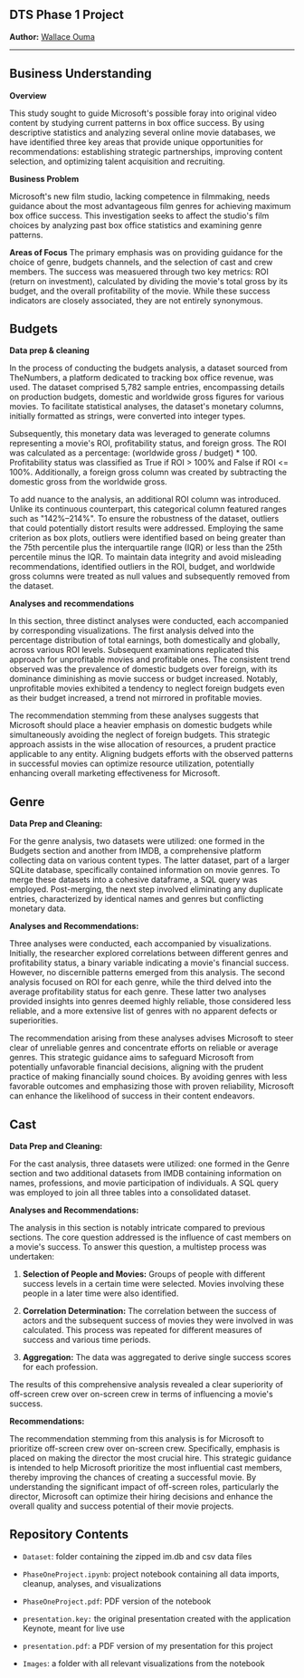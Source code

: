 ## DTS Phase 1 Project

**Author:** [Wallace Ouma](https://github.com/WKalawi)
***
## Business Understanding

**Overview**

This study sought to guide Microsoft's possible foray into original video content by studying current patterns in box office success. By using descriptive statistics and analyzing several online movie databases, we have identified three key areas that provide unique opportunities for recommendations: establishing strategic partnerships, improving content selection, and optimizing talent acquisition and recruiting.

**Business Problem**

Microsoft's new film studio, lacking competence in filmmaking, needs guidance about the most advantageous film genres for achieving maximum box office success. This investigation seeks to affect the studio's film choices by analyzing past box office statistics and examining genre patterns.

**Areas of Focus**
The primary emphasis was on providing guidance for the choice of genre, budgets channels, and the selection of cast and crew members. The success was measuered through two key metrics: ROI (return on investment), calculated by dividing the movie's total gross by its budget, and the overall profitability of the movie. While these success indicators are closely associated, they are not entirely synonymous.

## Budgets

**Data prep & cleaning**

In the process of conducting the budgets analysis, a dataset sourced from TheNumbers, a platform dedicated to tracking box office revenue, was used. The dataset comprised 5,782 sample entries, encompassing details on production budgets, domestic and worldwide gross figures for various movies. To facilitate statistical analyses, the dataset's monetary columns, initially formatted as strings, were converted into integer types. 

Subsequently, this monetary data was leveraged to generate columns representing a movie's ROI, profitability status, and foreign gross. The ROI was calculated as a percentage: (worldwide gross / budget) * 100. Profitability status was classified as True if ROI > 100% and False if ROI <= 100%. Additionally, a foreign gross column was created by subtracting the domestic gross from the worldwide gross.

To add nuance to the analysis, an additional ROI column was introduced. Unlike its continuous counterpart, this categorical column featured ranges such as "142%–214%". To ensure the robustness of the dataset, outliers that could potentially distort results were addressed. Employing the same criterion as box plots, outliers were identified based on being greater than the 75th percentile plus the interquartile range (IQR) or less than the 25th percentile minus the IQR. To maintain data integrity and avoid misleading recommendations, identified outliers in the ROI, budget, and worldwide gross columns were treated as null values and subsequently removed from the dataset.

**Analyses and recommendations**

In this section, three distinct analyses were conducted, each accompanied by corresponding visualizations. The first analysis delved into the percentage distribution of total earnings, both domestically and globally, across various ROI levels. Subsequent examinations replicated this approach for unprofitable movies and profitable ones. The consistent trend observed was the prevalence of domestic budgets over foreign, with its dominance diminishing as movie success or budget increased. Notably, unprofitable movies exhibited a tendency to neglect foreign budgets even as their budget increased, a trend not mirrored in profitable movies.

The recommendation stemming from these analyses suggests that Microsoft should place a heavier emphasis on domestic budgets while simultaneously avoiding the neglect of foreign budgets. This strategic approach assists in the wise allocation of resources, a prudent practice applicable to any entity. Aligning budgets efforts with the observed patterns in successful movies can optimize resource utilization, potentially enhancing overall marketing effectiveness for Microsoft.

## Genre

**Data Prep and Cleaning:**

For the genre analysis, two datasets were utilized: one formed in the Budgets section and another from IMDB, a comprehensive platform collecting data on various content types. The latter dataset, part of a larger SQLite database, specifically contained information on movie genres. To merge these datasets into a cohesive dataframe, a SQL query was employed. Post-merging, the next step involved eliminating any duplicate entries, characterized by identical names and genres but conflicting monetary data.

**Analyses and Recommendations:**

Three analyses were conducted, each accompanied by visualizations. Initially, the researcher explored correlations between different genres and profitability status, a binary variable indicating a movie's financial success. However, no discernible patterns emerged from this analysis. The second analysis focused on ROI for each genre, while the third delved into the average profitability status for each genre. These latter two analyses provided insights into genres deemed highly reliable, those considered less reliable, and a more extensive list of genres with no apparent defects or superiorities.

The recommendation arising from these analyses advises Microsoft to steer clear of unreliable genres and concentrate efforts on reliable or average genres. This strategic guidance aims to safeguard Microsoft from potentially unfavorable financial decisions, aligning with the prudent practice of making financially sound choices. By avoiding genres with less favorable outcomes and emphasizing those with proven reliability, Microsoft can enhance the likelihood of success in their content endeavors.

## Cast

**Data Prep and Cleaning:**

For the cast analysis, three datasets were utilized: one formed in the Genre section and two additional datasets from IMDB containing information on names, professions, and movie participation of individuals. A SQL query was employed to join all three tables into a consolidated dataset.

**Analyses and Recommendations:**

The analysis in this section is notably intricate compared to previous sections. The core question addressed is the influence of cast members on a movie's success. To answer this question, a multistep process was undertaken:

1. **Selection of People and Movies:** Groups of people with different success levels in a certain time were selected. Movies involving these people in a later time were also identified.

2. **Correlation Determination:** The correlation between the success of actors and the subsequent success of movies they were involved in was calculated. This process was repeated for different measures of success and various time periods.

3. **Aggregation:** The data was aggregated to derive single success scores for each profession.

The results of this comprehensive analysis revealed a clear superiority of off-screen crew over on-screen crew in terms of influencing a movie's success.

**Recommendations:**

The recommendation stemming from this analysis is for Microsoft to prioritize off-screen crew over on-screen crew. Specifically, emphasis is placed on making the director the most crucial hire. This strategic guidance is intended to help Microsoft prioritize the most influential cast members, thereby improving the chances of creating a successful movie. By understanding the significant impact of off-screen roles, particularly the director, Microsoft can optimize their hiring decisions and enhance the overall quality and success potential of their movie projects.


## Repository Contents

* `Dataset`: folder containing the zipped im.db and csv data files

* `PhaseOneProject.ipynb`: project notebook containing all data imports, cleanup, analyses, and visualizations

* `PhaseOneProject.pdf`: PDF version of the notebook

* `presentation.key:` the original presentation created with the application Keynote, meant for live use

* `presentation.pdf`: a PDF version of my presentation for this project

* `Images`: a folder with all relevant visualizations from the notebook